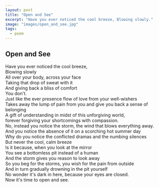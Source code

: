 ```yaml
---
layout: post
title: "Open and See"
excerpt: "Have you ever noticed the cool breeze, Blowing slowly."
image: "images/open_and_see.jpg"
tags: 
  - poem
---
```


## Open and See

Have you ever noticed the cool breeze,  
Blowing slowly   
All over your body, across your face  
Taking that drop of sweat with it  
And giving back a bliss of comfort  
You don't.  
Just like the ever presence flow of love from your well-wishers  
Takes away the lump of pain from you and give you back a sense of belonging  
A gift of understanding in midst of this unforgiving world,  
forever forgiving your shortcomings with compassion.  
No, instead you notice the storm, the wind that blows everything away.  
And you notice the absence of it on a scorching hot summer day  
Why do you notice the conflicted dramas and the numbing silences  
But never the cool, calm breeze  
Is it because, when you look at the mirror  
You see a bottomless pit instead of a human  
And the storm gives you reason to look away   
So you beg for the storms, you wish for the pain from outside  
And in turn gradually drowning in the pit yourself  
No wonder it's dark in here, because your eyes are closed.  
Now it's time to open and see.  
